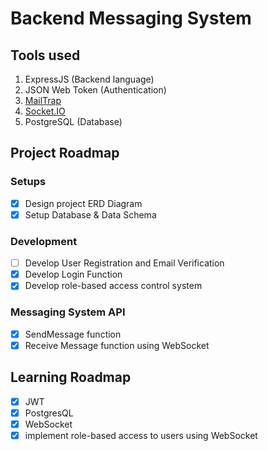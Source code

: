 # Backend Messaging System

## Tools used
1. ExpressJS (Backend language)
2. JSON Web Token (Authentication)
3. [MailTrap](https://mailtrap.io/)
4. [Socket.IO](https://socket.io/)
5. PostgreSQL (Database)

## Project Roadmap
### Setups
- [x] Design project ERD Diagram
- [x] Setup Database & Data Schema

### Development
- [ ] Develop User Registration and Email Verification
- [x] Develop Login Function
- [x] Develop role-based access control system

### Messaging System API
- [x] SendMessage function
- [x] Receive Message function using WebSocket

## Learning Roadmap
- [x] JWT
- [x] PostgresQL
- [x] WebSocket
- [x] implement role-based access to users using WebSocket
